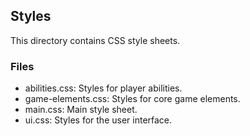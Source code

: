 ## Styles

This directory contains CSS style sheets.

### Files

- abilities.css: Styles for player abilities.
- game-elements.css: Styles for core game elements.
- main.css: Main style sheet.
- ui.css: Styles for the user interface.
